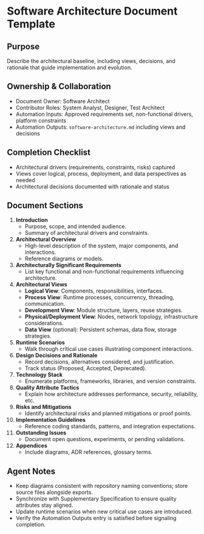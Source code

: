 # Software Architecture Document Template

## Purpose
Describe the architectural baseline, including views, decisions, and rationale that guide implementation and evolution.

## Ownership & Collaboration
- Document Owner: Software Architect
- Contributor Roles: System Analyst, Designer, Test Architect
- Automation Inputs: Approved requirements set, non-functional drivers, platform constraints
- Automation Outputs: `software-architecture.md` including views and decisions

## Completion Checklist
- Architectural drivers (requirements, constraints, risks) captured
- Views cover logical, process, deployment, and data perspectives as needed
- Architectural decisions documented with rationale and status

## Document Sections
1. **Introduction**
   - Purpose, scope, and intended audience.
   - Summary of architectural drivers and constraints.
2. **Architectural Overview**
   - High-level description of the system, major components, and interactions.
   - Reference diagrams or models.
3. **Architecturally Significant Requirements**
   - List key functional and non-functional requirements influencing architecture.
4. **Architectural Views**
   - **Logical View**: Components, responsibilities, interfaces.
   - **Process View**: Runtime processes, concurrency, threading, communication.
   - **Development View**: Module structure, layers, reuse strategies.
   - **Physical/Deployment View**: Nodes, network topology, infrastructure considerations.
   - **Data View** (optional): Persistent schemas, data flow, storage strategies.
5. **Runtime Scenarios**
   - Walk through critical use cases illustrating component interactions.
6. **Design Decisions and Rationale**
   - Record decisions, alternatives considered, and justification.
   - Track status (Proposed, Accepted, Deprecated).
7. **Technology Stack**
   - Enumerate platforms, frameworks, libraries, and version constraints.
8. **Quality Attribute Tactics**
   - Explain how architecture addresses performance, security, reliability, etc.
9. **Risks and Mitigations**
   - Identify architectural risks and planned mitigations or proof points.
10. **Implementation Guidelines**
    - Reference coding standards, patterns, and integration expectations.
11. **Outstanding Issues**
    - Document open questions, experiments, or pending validations.
12. **Appendices**
    - Include diagrams, ADR references, glossary terms.

## Agent Notes
- Keep diagrams consistent with repository naming conventions; store source files alongside exports.
- Synchronize with Supplementary Specification to ensure quality attributes stay aligned.
- Update runtime scenarios when new critical use cases are introduced.
- Verify the Automation Outputs entry is satisfied before signaling completion.

